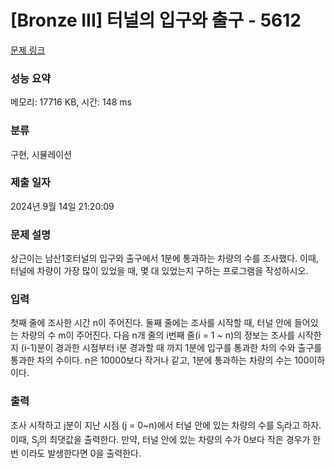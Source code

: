# [Bronze III] 터널의 입구와 출구 - 5612 

[문제 링크](https://www.acmicpc.net/problem/5612) 

### 성능 요약

메모리: 17716 KB, 시간: 148 ms

### 분류

구현, 시뮬레이션

### 제출 일자

2024년 9월 14일 21:20:09

### 문제 설명

<p>상근이는 남산1호터널의 입구와 출구에서 1분에 통과하는 차량의 수를 조사했다. 이때, 터널에 차량이 가장 많이 있었을 때, 몇 대 있었는지 구하는 프로그램을 작성하시오.</p>

### 입력 

 <p>첫째 줄에 조사한 시간 n이 주어진다. 둘째 줄에는 조사를 시작할 때, 터널 안에 들어있는 차량의 수 m이 주어진다. 다음 n개 줄의 i번째 줄(i = 1 ~ n)의 정보는 조사를 시작한지 (i-1)분이 경과한 시점부터 i분 경과할 때 까지 1분에 입구를 통과한 차의 수와 출구를 통과한 차의 수이다. n은 10000보다 작거나 같고, 1분에 통과하는 차량의 수는 100이하이다.</p>

### 출력 

 <p>조사 시작하고 j분이 지난 시점 (j = 0~n)에서 터널 안에 있는 차량의 수를 S<sub>j</sub>라고 하자. 이때, S<sub>j</sub>의 최댓값을 출력한다. 만약, 터널 안에 있는 차량의 수가 0보다 작은 경우가 한 번 이라도 발생한다면 0을 출력한다.</p>

